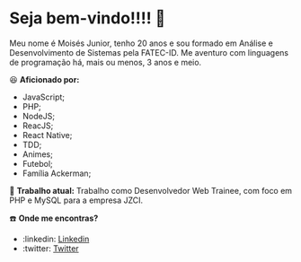 # Seja bem-vindo!!!! 👋

Meu nome é Moisés Junior, tenho 20 anos e sou formado em Análise e Desenvolvimento de Sistemas pela FATEC-ID. Me aventuro com linguagens de programação há, mais ou menos, 3 anos e meio.

:satisfied: **Aficionado por:**
  - JavaScript;
  - PHP;
  - NodeJS;
  - ReacJS;
  - React Native;
  - TDD;
  - Animes;
  - Futebol;
  - Família Ackerman;
  
:office: **Trabalho atual:**
  Trabalho como Desenvolvedor Web Trainee, com foco em PHP e MySQL para a empresa JZCI.
   
:phone: **Onde me encontras?**
  - :linkedin: [Linkedin](https://www.linkedin.com/in/mois%C3%A9s-junior-798354146/)
  - :twitter: [Twitter](https://twitter.com/nemmoises)

<!--
**moisesjunior/moisesjunior** is a ✨ _special_ ✨ repository because its `README.md` (this file) appears on your GitHub profile.

Here are some ideas to get you started:

- 🔭 I’m currently working on ...
- 🌱 I’m currently learning ...
- 👯 I’m looking to collaborate on ...
- 🤔 I’m looking for help with ...
- 💬 Ask me about ...
- 📫 How to reach me: ...
- 😄 Pronouns: ...
- ⚡ Fun fact: ...
-->

